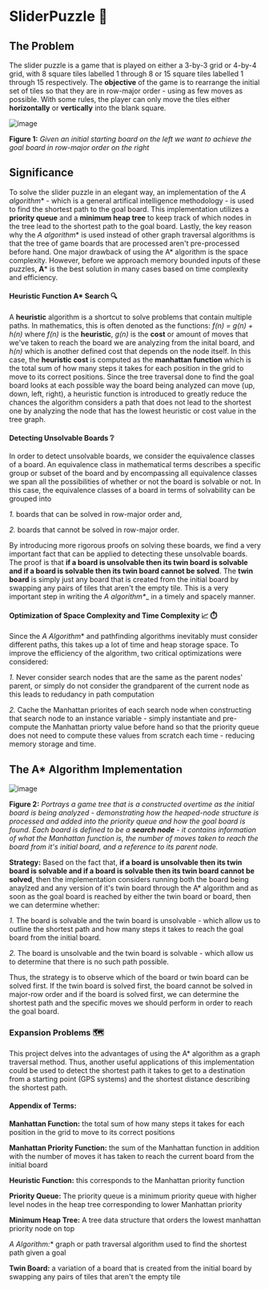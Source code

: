 # SliderPuzzle 🧩
## The Problem 	
The slider puzzle is a game that is played on either a 3-by-3 grid or 4-by-4 grid, with 8 square tiles labelled 1 through 8 or 15 square tiles labelled 1 through 15 respectively.  The **objective** of the game is to rearrange the initial set of tiles so that they are in row-major order - using as few moves as possible.  With some rules, the player can only move the tiles either **horizontally** or **vertically** into the blank square.  

![image](https://user-images.githubusercontent.com/68613171/167739024-e9274d26-ee81-4298-a36e-293ecbe33c63.png)

**Figure 1:** _Given an initial starting board on the left we want to achieve the goal board in row-major order on the right_

## Significance 
To solve the slider puzzle in an elegant way, an implementation of the **A* algorithm** - which is a general artifical intelligence methodology - is used to find the shortest path to the goal board. This implementation utilizes a **priority queue** and a **minimum heap tree** to keep track of which nodes in the tree lead to the shortest path to the goal board.  Lastly, the key reason why the **A* algorithm** is used instead of other graph traversal algorithms is that the tree of game boards that are processed aren't pre-processed before hand.  One major drawback of using the A* algorithm is the space complexity.  However, before we approach memory bounded inputs of these puzzles, **A*** is the best solution in many cases based on time complexity and efficiency.    

#### Heuristic Function A* Search :mag:	

A **heuristic** algorithm is a shortcut to solve problems that contain multiple paths. In mathematics, this is often denoted as the functions: _f(n) = g(n) + h(n)_ where _f(n)_ is the **heuristic**, _g(n)_ is the **cost** or amount of moves that we've taken to reach the board we are analyzing from the inital board, and _h(n)_ which is another defined cost that depends on the node itself.  In this case, the **heuristic cost** is computed as the **manhattan function** which is the total sum of how many steps it takes for each position in the grid to move to its correct positions.  Since the tree traversal done to find the goal board looks at each possible way the board being analyzed can move (up, down, left, right), a heuristic function is introduced to greatly reduce the chances the algorithm considers a path that does not lead to the shortest one by analyzing the node that has the lowest heuristic or cost value in the tree graph.


#### Detecting Unsolvable Boards :grey_question:	
In order to detect unsolvable boards, we consider the equivalence classes of a board.  An equivalence class in mathematical terms describes a specific group or subset of the board and by encompassing all equivalence classes we span all the possibilities of whether or not the board is solvable or not.  In this case, the equivalence classes of a board in terms of solvability can be grouped into 

_1._ boards that can be solved in row-major order and,

_2._ boards that cannot be solved in row-major order.  

By introducing more rigorous proofs on solving these boards, we find a very important fact that can be applied to detecting these unsolvable boards.  The proof is that **if a board is unsolvable then its twin board is solvable and if a board is solvable then its twin board cannot be solved**.  The **twin board** is simply just any board that is created from the initial board by swapping any pairs of tiles that aren't the empty tile.  This is a very important step in writing the _**A* algorithm**__ in a timely and spacely manner.

#### Optimization of Space Complexity and Time Complexity :chart_with_upwards_trend: :stopwatch:	

Since the **A* Algorithm** and pathfinding algorithms inevitably must consider different paths, this takes up a lot of time and heap storage space.  To improve the efficiency of the algorithm, two critical optimizations were considered:

_1._ Never consider search nodes that are the same as the parent nodes' parent, or simply do not consider the grandparent of the current node as this leads to redudancy in path computation

_2._ Cache the Manhattan priorites of each search node when constructing that search node to an instance variable - simply instantiate and pre-compute the Manhattan priorty value before hand so that the priority queue does not need to compute these values from scratch each time - reducing memory storage and time.

## The A* Algorithm Implementation


![image](https://user-images.githubusercontent.com/68613171/167746754-a13bae2e-4312-4830-a712-853cc950d382.png)

**Figure 2:**  _Portrays a game tree that is a constructed overtime as the initial board is being analyzed - demonstrating how the heaped-node structure is processed and added into the priority queue and how the goal board is found_. _Each board is defined to be a **search node** - it contains information of what the Manhattan function is, the number of moves taken to reach the board from it's initial board, and a reference to its parent node._

**Strategy:** Based on the fact that, **if a board is unsolvable then its twin board is solvable and if a board is solvable then its twin board cannot be solved**, then the implementation considers running both the board being anaylzed and any version of it's twin board through the A* algorithm and as soon as the goal board is reached by either the twin board or board, then we can determine whether:

_1._ The board is solvable and the twin board is unsolvable - which allow us to outline the shortest path and how many steps it takes to reach the goal board from the initial board.

_2._ The board is unsolvable and the twin board is solvable - which allow us to determine that there is no such path possible.

Thus, the strategy is to observe which of the board or twin board can be solved first.  If the twin board is solved first, the board cannot be solved in major-row order and if the board is solved first, we can determine the shortest path and the specific moves we should perform in order to reach the goal board.

### Expansion Problems :world_map:	
This project delves into the advantages of using the A* algorithm as a graph traversal method. Thus, another useful applications of this implementation could be used to detect the shortest path it takes to get to a destination from a starting point (GPS systems) and the shortest distance describing the shortest path.

#### Appendix of Terms: 
**Manhattan Function:** the total sum of how many steps it takes for each position in the grid to move to its correct positions

**Manhattan Priority Function:**  the sum of the Manhattan function in addition with the number of moves it has taken to reach the current board from the initial board

**Heuristic Function:** this corresponds to the Manhattan priority function

**Priority Queue:** The priority queue is a minimum priority queue with higher level nodes in the heap tree corresponding to lower Manhattan priority

**Minimum Heap Tree:** A tree data structure that orders the lowest manhattan priority node on top

**A* Algorithm:** graph or path traversal algorithm used to find the shortest path given a goal

**Twin Board:** a variation of a board that is created from the initial board by swapping any pairs of tiles that aren't the empty tile
